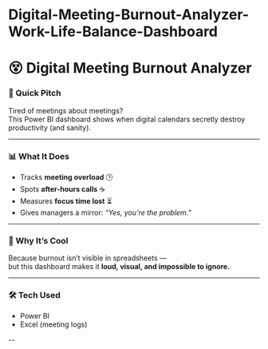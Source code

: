 # Digital-Meeting-Burnout-Analyzer-Work-Life-Balance-Dashboard


# 😵 Digital Meeting Burnout Analyzer  

### 🏃 Quick Pitch  
Tired of meetings about meetings?  
This Power BI dashboard shows when digital calendars secretly destroy productivity (and sanity).  

---

### 📊 What It Does  
- Tracks **meeting overload** 🕒  
- Spots **after-hours calls** ☕  
- Measures **focus time lost** ⏳  
- Gives managers a mirror: *“Yes, you’re the problem.”*  

---

### 🌟 Why It’s Cool  
Because burnout isn’t visible in spreadsheets —  
but this dashboard makes it **loud, visual, and impossible to ignore.**  

---

### 🛠️ Tech Used  
- Power BI  
- Excel (meeting logs)  

--
